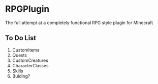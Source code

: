 # RPGPlugin
The full attempt at a completely functional RPG style plugin for Minecraft


## To Do List
1. CustomItems
2. Quests
3. CustomCreatures
4. CharacterClasses
5. Skills
6. Bulding?